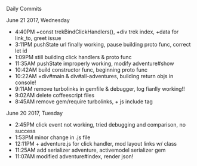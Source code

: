 Daily Commits

June 21 2017, Wednesday
- 4:40PM    +const trekBindClickHandlers(), +div trek index, +data for link_to, greet issue
- 3:11PM    pushState url finally working, pause building proto func, correct let id
- 1:09PM    still building click handlers & proto func
- 11:35AM   pushState improperly working, modify adventure#show
- 10:42AM   build constructor func, beginning proto func
- 10:22AM   +div#main & div#all-adventures, building return objs in console!
- 9:11AM    remove turbolinks in gemfile & debugger, log fianlly working!!
- 9:02AM    delete coffeescript files
- 8:45AM    remove gem/require turbolinks, + js include tag

June 20 2017, Tuesday
- 2:45PM    click event not working, tried debugging and comparison, no success
- 1:53PM    minor change in .js file
- 12:11PM   + adventure.js for click handler, mod layout links w/ class
- 11:25AM   add serializer adventure, activemodel serializer gem
- 11:07AM   modified adventure#index, render json!
